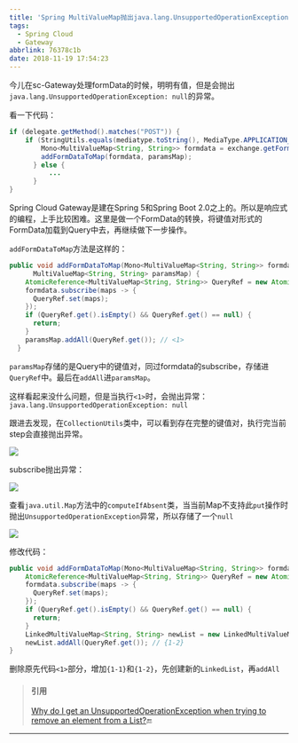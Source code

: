 ```yaml
---
title: 'Spring MultiValueMap抛出java.lang.UnsupportedOperationException: null异常'
tags:
  - Spring Cloud
  - Gateway
abbrlink: 76378c1b
date: 2018-11-19 17:54:23
---
```


今儿在sc-Gateway处理formData的时候，明明有值，但是会抛出`java.lang.UnsupportedOperationException: null`的异常。

看一下代码：

```java
if (delegate.getMethod().matches("POST")) {
	if (StringUtils.equals(mediatype.toString(), MediaType.APPLICATION_FORM_URLENCODED_VALUE)) {
        Mono<MultiValueMap<String, String>> formdata = exchange.getFormData();
        addFormDataToMap(formdata, paramsMap);
      } else {
          ...
      }
}
```

Spring Cloud Gateway是建在Spring 5和Spring Boot 2.0之上的。所以是响应式的编程，上手比较困难。这里是做一个FormData的转换，将键值对形式的FormData加载到Query中去，再继续做下一步操作。

`addFormDataToMap`方法是这样的：

```java
public void addFormDataToMap(Mono<MultiValueMap<String, String>> formdata,
      MultiValueMap<String, String> paramsMap) {
    AtomicReference<MultiValueMap<String, String>> QueryRef = new AtomicReference<>();
    formdata.subscribe(maps -> {
      QueryRef.set(maps);
    });
    if (QueryRef.get().isEmpty() && QueryRef.get() == null) {
      return;
    }
    paramsMap.addAll(QueryRef.get()); // <1>
  }
```

`paramsMap`存储的是Query中的键值对，同过formdata的subscribe，存储进`QueryRef`中。最后在`addAll`进`paramsMap`。

这样看起来没什么问题，但是当执行`<1>`时，会抛出异常：`java.lang.UnsupportedOperationException: null`

跟进去发现，在`CollectionUtils`类中，可以看到存在完整的键值对，执行完当前step会直接抛出异常。

![](https://ws1.sinaimg.cn/large/7074e5d2ly1fxe95vjgvlj20ob034glq.jpg)

subscribe抛出异常：

![](https://ws1.sinaimg.cn/large/7074e5d2ly1fxe98g33xuj20q009faan.jpg)

查看`java.util.Map`方法中的`computeIfAbsent`类，当当前Map不支持此`put`操作时抛出`UnsupportedOperationException`异常，所以存储了一个`null`

![](https://ws1.sinaimg.cn/large/7074e5d2ly1fxe9ddhvvhj20o107gdgl.jpg)

修改代码：

```java
public void addFormDataToMap(Mono<MultiValueMap<String, String>> formdata, MultiValueMap<String, String> paramsMap) {
	AtomicReference<MultiValueMap<String, String>> QueryRef = new AtomicReference<>();
    formdata.subscribe(maps -> {
      QueryRef.set(maps);
    });
    if (QueryRef.get().isEmpty() && QueryRef.get() == null) {
      return;
    }
    LinkedMultiValueMap<String, String> newList = new LinkedMultiValueMap<>(paramsMap); // {1-1}
    newList.addAll(QueryRef.get()); // {1-2}
}
```

删除原先代码`<1>`部分，增加`{1-1}`和`{1-2}`，先创建新的`LinkedList`，再`addAll`

> #### 引用
>
> [Why do I get an UnsupportedOperationException when trying to remove an element from a List?](https://stackoverflow.com/a/2965762)🔚

------

